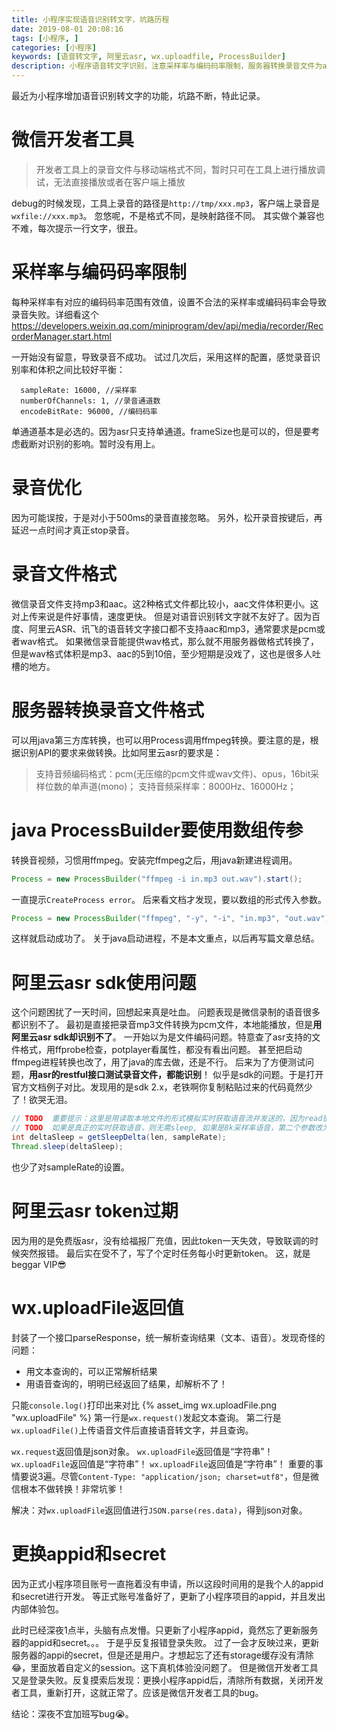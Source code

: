 ```yaml
---
title: 小程序实现语音识别转文字，坑路历程
date: 2019-08-01 20:08:16
tags: [小程序, ]
categories: [小程序]
keywords: [语音转文字, 阿里云asr, wx.uploadfile, ProcessBuilder]
description: 小程序语音转文字识别，注意采样率与编码码率限制，服务器转换录音文件为asr的格式。wx.uploadfile返回值是字符串，不是json，要手动转换。
---
```


最近为小程序增加语音识别转文字的功能，坑路不断，特此记录。

# 微信开发者工具

>开发者工具上的录音文件与移动端格式不同，暂时只可在工具上进行播放调试，无法直接播放或者在客户端上播放

debug的时候发现，工具上录音的路径是`http://tmp/xxx.mp3`，客户端上录音是`wxfile://xxx.mp3`。
忽悠呢，不是格式不同，是映射路径不同。
其实做个兼容也不难，每次提示一行文字，很丑。

<!-- more -->

# 采样率与编码码率限制

每种采样率有对应的编码码率范围有效值，设置不合法的采样率或编码码率会导致录音失败。详细看这个
https://developers.weixin.qq.com/miniprogram/dev/api/media/recorder/RecorderManager.start.html

一开始没有留意，导致录音不成功。
试过几次后，采用这样的配置，感觉录音识别率和体积之间比较好平衡：
```
  sampleRate: 16000, //采样率
  numberOfChannels: 1, //录音通道数
  encodeBitRate: 96000, //编码码率
```

单通道基本是必选的。因为asr只支持单通道。frameSize也是可以的，但是要考虑截断对识别的影响。暂时没有用上。

# 录音优化

因为可能误按，于是对小于500ms的录音直接忽略。
另外，松开录音按键后，再延迟一点时间才真正stop录音。

# 录音文件格式

微信录音文件支持mp3和aac。这2种格式文件都比较小，aac文件体积更小。这对上传来说是件好事情，速度更快。
但是对语音识别转文字就不友好了。因为百度、阿里云ASR、讯飞的语音转文字接口都不支持aac和mp3，通常要求是pcm或者wav格式。
如果微信录音能提供wav格式，那么就不用服务器做格式转换了，但是wav格式体积是mp3、aac的5到10倍，至少短期是没戏了，这也是很多人吐槽的地方。

# 服务器转换录音文件格式

可以用java第三方库转换，也可以用Process调用ffmpeg转换。要注意的是，根据识别API的要求来做转换。比如阿里云asr的要求是：
>支持音频编码格式：pcm(无压缩的pcm文件或wav文件)、opus，16bit采样位数的单声道(mono)；
>支持音频采样率：8000Hz、16000Hz；

# java ProcessBuilder要使用数组传参

转换音视频，习惯用ffmpeg。安装完ffmpeg之后，用java新建进程调用。
```java
Process = new ProcessBuilder("ffmpeg -i in.mp3 out.wav").start();
```
一直提示`CreateProcess error`。
后来看文档才发现，要以数组的形式传入参数。
```java
Process = new ProcessBuilder("ffmpeg", "-y", "-i", "in.mp3", "out.wav").start();
```
这样就启动成功了。
关于java启动进程，不是本文重点，以后再写篇文章总结。

# 阿里云asr sdk使用问题

这个问题困扰了一天时间，回想起来真是吐血。
问题表现是微信录制的语音很多都识别不了。
最初是直接把录音mp3文件转换为pcm文件，本地能播放，但是**用阿里云asr sdk却识别不了**。
一开始以为是文件编码问题。特意查了asr支持的文件格式，用ffprobe检查，potplayer看属性，都没有看出问题。
甚至把启动ffmpeg进程转换也改了，用了java的库去做，还是不行。
后来为了方便测试问题，**用asr的restful接口测试录音文件，都能识别**！ 
似乎是sdk的问题。于是打开官方文档例子对比。发现用的是sdk 2.x，老铁啊你复制粘贴过来的代码竟然少了！欲哭无泪。

```java
// TODO  重要提示：这里是用读取本地文件的形式模拟实时获取语音流并发送的，因为read很快，所以这里需要sleep
// TODO  如果是真正的实时获取语音，则无需sleep, 如果是8k采样率语音，第二个参数改为8000
int deltaSleep = getSleepDelta(len, sampleRate);
Thread.sleep(deltaSleep);
```
也少了对sampleRate的设置。

# 阿里云asr token过期

因为用的是免费版asr，没有给福报厂充值，因此token一天失效，导致联调的时候突然报错。
最后实在受不了，写了个定时任务每小时更新token。
这，就是beggar VIP😎

# wx.uploadFile返回值

封装了一个接口parseResponse，统一解析查询结果（文本、语音）。发现奇怪的问题：
- 用文本查询的，可以正常解析结果
- 用语音查询的，明明已经返回了结果，却解析不了！

只能`console.log()`打印出来对比
{% asset_img wx.uploadFile.png "wx.uploadFile" %}
第一行是`wx.request()`发起文本查询。
第二行是`wx.uploadFile()`上传语音文件后直接语音转文字，并且查询。

`wx.request`返回值是json对象。
`wx.uploadFile`返回值是“字符串”！
`wx.uploadFile`返回值是“字符串”！
`wx.uploadFile`返回值是“字符串”！
重要的事情要说3遍。尽管`Content-Type: "application/json; charset=utf8"`，但是微信根本不做转换！非常坑爹！

解决：对`wx.uploadFile`返回值进行`JSON.parse(res.data)`，得到json对象。

# 更换appid和secret

因为正式小程序项目账号一直拖着没有申请，所以这段时间用的是我个人的appid和secret进行开发。
等正式账号准备好了，更新了小程序项目的appid，并且发出内部体验包。

此时已经深夜1点半，头脑有点发懵。只更新了小程序appid，竟然忘了更新服务器的appid和secret。。。
于是乎反复报错登录失败。
过了一会才反映过来，更新服务器的appi的secret，但是还是用户。才想起忘了还有storage缓存没有清除😂，里面放着自定义的session。这下真机体验没问题了。
但是微信开发者工具又是登录失败。反复摸索后发现：更换小程序appid后，清除所有数据，关闭开发者工具，重新打开，这就正常了。应该是微信开发者工具的bug。

结论：深夜不宜加班写bug😭。



